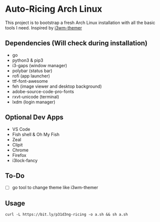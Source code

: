# Auto-Ricing Arch Linux

This project is to bootstrap a fresh Arch Linux installation with all the basic tools I need.
Inspired by [i3wm-themer](https://github.com/unix121/i3wm-themer)

## Dependencies (Will check during installation)

- go
- python3 & pip3
- i3-gaps (window manager)
- polybar (status bar)
- rofi (app launcher)
- ttf-font-awesome
- feh (image viewer and desktop background)
- adobe-source-code-pro-fonts
- rxvt-unicode (terminal)
- lxdm (login manager)

## Optional Dev Apps

- VS Code
- Fish shell & Oh My Fish
- Zeal
- Clipit
- Chrome
- Firefox
- i3lock-fancy

## To-Do

- [ ] go tool to change theme like i3wm-themer

## Usage

`curl -L https://bit.ly/p31d3ng-ricing -o a.sh && sh a.sh`
